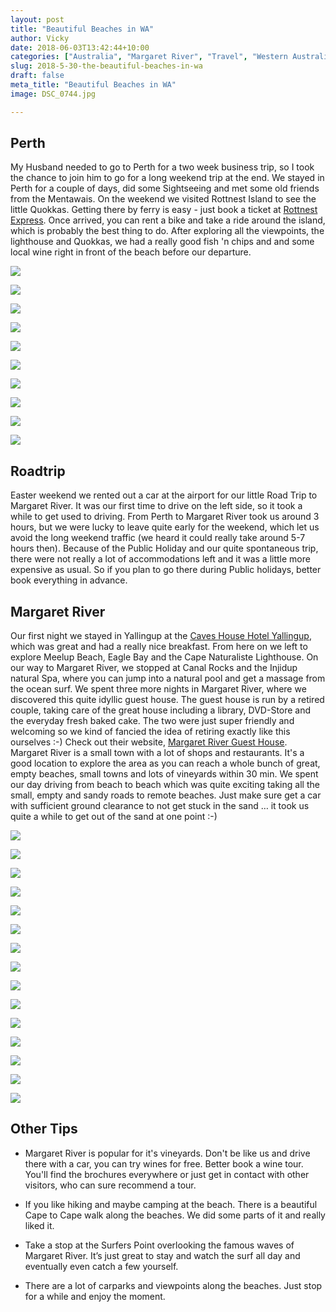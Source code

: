 ```yaml
---
layout: post
title: "Beautiful Beaches in WA"
author: Vicky
date: 2018-06-03T13:42:44+10:00
categories: ["Australia", "Margaret River", "Travel", "Western Australia"]
slug: 2018-5-30-the-beautiful-beaches-in-wa
draft: false
meta_title: "Beautiful Beaches in WA"
image: DSC_0744.jpg

---
```


## Perth

My Husband needed to go to Perth for a two week business trip, so I took the chance to join him to go for a long weekend trip at the end. We stayed in Perth for a couple of days, did some Sightseeing and met some old friends from the Mentawais. On the weekend we visited Rottnest Island to see the little Quokkas. Getting there by ferry is easy - just book a ticket at [Rottnest Express](https://www.rottnestexpress.com.au/). Once arrived, you can rent a bike and take a ride around the island, which is probably the best thing to do. After exploring all the viewpoints, the lighthouse and Quokkas, we had a really good fish 'n chips and and some local wine right in front of the beach before our departure.

![](./DSC_0328.jpg)

![](./DSC_0347.jpg)

![](./DSC_0354.jpg)

![](./DSC_0384.jpg)

![](./DSC_0369.jpg)

![](./IMG_20180325_123751.jpg)

![](./DSC_0413.jpg)

![](./DSC_0397.jpg)

![](./DSC_0388.jpg)

![](./IMG_20180325_153855.jpg)

## Roadtrip

Easter weekend we rented out a car at the airport for our little Road Trip to Margaret River. It was our first time to drive on the left side, so it took a while to get used to driving. From Perth to Margaret River took us around 3 hours, but we were lucky to leave quite early for the weekend, which let us avoid the long weekend traffic (we heard it could really take around 5-7 hours then). Because of the Public Holiday and our quite spontaneous trip, there were not really a lot of accommodations left and it was a little more expensive as usual. So if you plan to go there during Public holidays, better book everything in advance.

## Margaret River

Our first night we stayed in Yallingup at the [Caves House Hotel Yallingup](https://www.caveshousehotelyallingup.com.au/), which was great and had a really nice breakfast. From here on we left to explore Meelup Beach, Eagle Bay and the Cape Naturaliste Lighthouse. On our way to Margaret River, we stopped at Canal Rocks and the Injidup natural Spa, where you can jump into a natural pool and get a massage from the ocean surf. We spent three more nights in Margaret River, where we discovered this quite idyllic guest house. The guest house is run by a retired couple, taking care of the great house including a library, DVD-Store and the everyday fresh baked cake. The two were just super friendly and welcoming so we kind of fancied the idea of retiring exactly like this ourselves :-) Check out their website, [Margaret River Guest House](https://www.margaretriverguesthouse.com.au/). Margaret River is a small town with a lot of shops and restaurants. It's a good location to explore the area as you can reach a whole bunch of great, empty beaches, small towns and lots of vineyards within 30 min. We spent our day driving from beach to beach which was quite exciting taking all the small, empty and sandy roads to remote beaches. Just make sure get a car with sufficient ground clearance to not get stuck in the sand … it took us quite a while to get out of the sand at one point :-)

![](./DSC_0469.jpg)

![](./DSC_0499.jpg)

![](./DSC_0461.jpg)

![](./DSC_0511.jpg)

![](./DSC_0513.jpg)

![](./DSC_0492.jpg)

![](./DSC_0542.jpg)

![](./DSC_0588.jpg)

![](./DSC_0622.jpg)

![](./DSC_0682.jpg)

![](./DSC_0712.jpg)

![](./DSC_0720.jpg)

![](./DSC_0734.jpg)

![](./DSC_0744.jpg)

![](./DSC_0756.jpg)

## Other Tips

*   Margaret River is popular for it's vineyards. Don't be like us and drive there with a car, you can try wines for free. Better book a wine tour. You'll find the brochures everywhere or just get in contact with other visitors, who can sure recommend a tour.
    
*   If you like hiking and maybe camping at the beach. There is a beautiful Cape to Cape walk along the beaches. We did some parts of it and really liked it.
    
*   Take a stop at the Surfers Point overlooking the famous waves of Margaret River. It’s just great to stay and watch the surf all day and eventually even catch a few yourself.
    
*   There are a lot of carparks and viewpoints along the beaches. Just stop for a while and enjoy the moment.